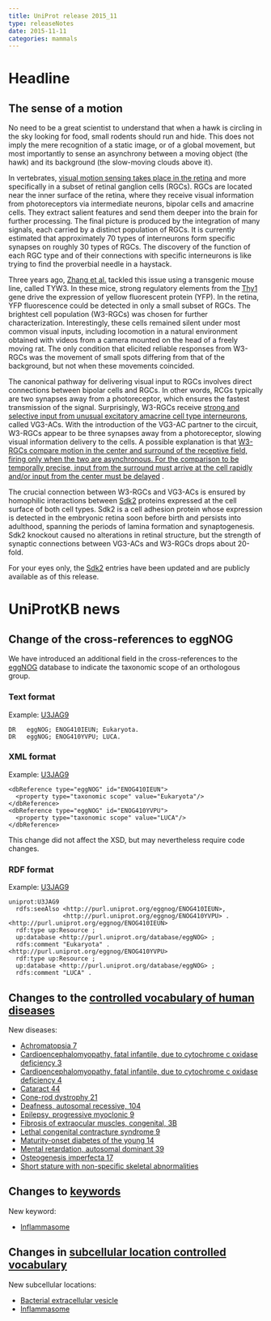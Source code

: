 ```yaml
---
title: UniProt release 2015_11
type: releaseNotes
date: 2015-11-11
categories: mammals
---
```


# Headline

## The sense of a motion

No need to be a great scientist to understand that when a hawk is circling in the sky looking for food, small rodents should run and hide. This does not imply the mere recognition of a static image, or of a global movement, but most importantly to sense an asynchrony between a moving object (the hawk) and its background (the slow-moving clouds above it).

In vertebrates, [visual motion sensing takes place in the retina](https://en.wikipedia.org/wiki/Motion_sensing_in_vision) and more specifically in a subset of retinal ganglion cells (RGCs). RGCs are located near the inner surface of the retina, where they receive visual information from photoreceptors via intermediate neurons, bipolar cells and amacrine cells. They extract salient features and send them deeper into the brain for further processing. The final picture is produced by the integration of many signals, each carried by a distinct population of RGCs. It is currently estimated that approximately 70 types of interneurons form specific synapses on roughly 30 types of RGCs. The discovery of the function of each RGC type and of their connections with specific interneurons is like trying to find the proverbial needle in a haystack.

Three years ago, [Zhang et al.](http://www.ncbi.nlm.nih.gov/pubmed/22891316) tackled this issue using a transgenic mouse line, called TYW3. In these mice, strong regulatory elements from the [Thy1](http://www.uniprot.org/uniprot/P01831) gene drive the expression of yellow fluorescent protein (YFP). In the retina, YFP fluorescence could be detected in only a small subset of RGCs. The brightest cell population (W3-RGCs) was chosen for further characterization. Interestingly, these cells remained silent under most common visual inputs, including locomotion in a natural environment obtained with videos from a camera mounted on the head of a freely moving rat. The only condition that elicited reliable responses from W3-RGCs was the movement of small spots differing from that of the background, but not when these movements coincided.

The canonical pathway for delivering visual input to RGCs involves direct connections between bipolar cells and RGCs. In other words, RCGs typically are two synapses away from a photoreceptor, which ensures the fastest transmission of the signal. Surprisingly, W3-RGCs receive [strong and selective input from unusual excitatory amacrine cell type interneurons](http://www.ncbi.nlm.nih.gov/pubmed/26287463), called VG3-ACs. With the introduction of the VG3-AC partner to the circuit, W3-RGCs appear to be three synapses away from a photoreceptor, slowing visual information delivery to the cells. A possible explanation is that [W3-RGCs compare motion in the center and surround of the receptive field, firing only when the two are asynchronous. For the comparison to be temporally precise, input from the surround must arrive at the cell rapidly and/or input from the center must be delayed](http://www.ncbi.nlm.nih.gov/pubmed/26287463) .

The crucial connection between W3-RGCs and VG3-ACs is ensured by homophilic interactions between [Sdk2](http://www.uniprot.org/uniprot/?query=gene:sdk2+AND+reviewed:yes) proteins expressed at the cell surface of both cell types. Sdk2 is a cell adhesion protein whose expression is detected in the embryonic retina soon before birth and persists into adulthood, spanning the periods of lamina formation and synaptogenesis. Sdk2 knockout caused no alterations in retinal structure, but the strength of synaptic connections between VG3-ACs and W3-RGCs drops about 20-fold.

For your eyes only, the [Sdk2](http://www.uniprot.org/uniprot/?query=gene:sdk2+AND+reviewed:yes) entries have been updated and are publicly available as of this release.

# UniProtKB news

## Change of the cross-references to eggNOG

We have introduced an additional field in the cross-references to the [eggNOG](http://eggnog.embl.de/) database to indicate the taxonomic scope of an orthologous group.

### Text format

Example: [U3JAG9](http://www.uniprot.org/uniprot/U3JAG9.txt)

    DR   eggNOG; ENOG410IEUN; Eukaryota.
    DR   eggNOG; ENOG410YVPU; LUCA.

### XML format

Example: [U3JAG9](http://www.uniprot.org/uniprot/U3JAG9.xml)

    <dbReference type="eggNOG" id="ENOG410IEUN">
      <property type="taxonomic scope" value="Eukaryota"/>
    </dbReference>
    <dbReference type="eggNOG" id="ENOG410YVPU">
      <property type="taxonomic scope" value="LUCA"/>
    </dbReference>

This change did not affect the XSD, but may nevertheless require code changes.

### RDF format

Example: [U3JAG9](http://www.uniprot.org/uniprot/U3JAG9.ttl)

    uniprot:U3JAG9
      rdfs:seeAlso <http://purl.uniprot.org/eggnog/ENOG410IEUN>,
                   <http://purl.uniprot.org/eggnog/ENOG410YVPU> .
    <http://purl.uniprot.org/eggnog/ENOG410IEUN>
      rdf:type up:Resource ;
      up:database <http://purl.uniprot.org/database/eggNOG> ;
      rdfs:comment "Eukaryota" .
    <http://purl.uniprot.org/eggnog/ENOG410YVPU>
      rdf:type up:Resource ;
      up:database <http://purl.uniprot.org/database/eggNOG> ;
      rdfs:comment "LUCA" .

## Changes to the [controlled vocabulary of human diseases](https://ftp.uniprot.org/pub/databases/uniprot/current_release/knowledgebase/complete/docs/humdisease)

New diseases:

-   [Achromatopsia 7](http://www.uniprot.org/diseases/DI-04499)
-   [Cardioencephalomyopathy, fatal infantile, due to cytochrome c oxidase deficiency 3](http://www.uniprot.org/diseases/DI-04506)
-   [Cardioencephalomyopathy, fatal infantile, due to cytochrome c oxidase deficiency 4](http://www.uniprot.org/diseases/DI-04507)
-   [Cataract 44](http://www.uniprot.org/diseases/DI-04502)
-   [Cone-rod dystrophy 21](http://www.uniprot.org/diseases/DI-04505)
-   [Deafness, autosomal recessive, 104](http://www.uniprot.org/diseases/DI-04500)
-   [Epilepsy, progressive myoclonic 9](http://www.uniprot.org/diseases/DI-04510)
-   [Fibrosis of extraocular muscles, congenital, 3B](http://www.uniprot.org/diseases/DI-04509)
-   [Lethal congenital contracture syndrome 9](http://www.uniprot.org/diseases/DI-04504)
-   [Maturity-onset diabetes of the young 14](http://www.uniprot.org/diseases/DI-04501)
-   [Mental retardation, autosomal dominant 39](http://www.uniprot.org/diseases/DI-04498)
-   [Osteogenesis imperfecta 17](http://www.uniprot.org/diseases/DI-04503)
-   [Short stature with non-specific skeletal abnormalities](http://www.uniprot.org/diseases/DI-04508)

## Changes to [keywords](https://ftp.uniprot.org/pub/databases/uniprot/current_release/knowledgebase/complete/docs/keywlist)

New keyword:

-   [Inflammasome](http://www.uniprot.org/keywords/KW-1271)

## Changes in [subcellular location controlled vocabulary](https://ftp.uniprot.org/pub/databases/uniprot/current_release/knowledgebase/complete/docs/subcell)

New subcellular locations:

-   [Bacterial extracellular vesicle](http://www.uniprot.org/locations/SL-0489)
-   [Inflammasome](http://www.uniprot.org/locations/SL-0488)
